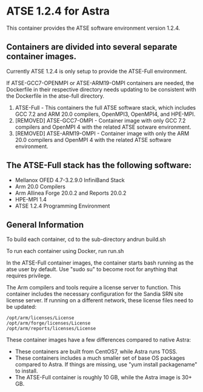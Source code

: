 # ATSE 1.2.4 for Astra 

This container provides the ATSE software environment version 1.2.4.

## Containers are divided into several separate container images.

Currently ATSE 1.2.4 is only setup to provide the ATSE-Full environment.

If ATSE-GCC7-OPENMPI or ATSE-ARM19-OMPI containers are needed, the Dockerfile
in their respective directory needs updating to be consistent with the
Dockerfile in the atse-full directory.

1. ATSE-Full                - This containers the full ATSE software stack, which includes GCC 7.2 and ARM 20.0 compilers, OpenMPI3, OpenMPI4, and HPE-MPI.
2. [REMOVED] ATSE-GCC7-OMPI  - Container image with only GCC 7.2 compilers and OpenMPI 4 with the related ATSE sotware environment. 
3. [REMOVED] ATSE-ARM19-OMPI - Container image with only the ARM 20.0 compilers and OpenMPI 4 with the related ATSE software environment.

## The ATSE-Full stack has the following software:

* Mellanox OFED 4.7-3.2.9.0 InfiniBand Stack
* Arm 20.0 Compilers
* Arm Allinea Forge 20.0.2 and Reports 20.0.2
* HPE-MPI 1.4
* ATSE 1.2.4 Programming Environment

## General Information

To build each container, cd to the sub-directory andrun build.sh

To run each container using Docker, run run.sh

In the ATSE-Full container images, the container starts bash running as the atse user by default.
Use "sudo su" to become root for anything that requires privilege.

The Arm compilers and tools require a license server to function.  This
container includes the necessary configuration for the Sandia SRN site
license server.  If running on a different network, these license files
need to be updated:

    /opt/arm/licenses/License
    /opt/arm/forge/licenses/License
    /opt/arm/reports/licenses/License

These container images have a few differences compared to native Astra:

* These containers are built from CentOS7, while Astra runs TOSS.
* These containers includes a much smaller set of base OS packages compared to
  Astra. If things are missing, use "yum install packagename" to install.
* The ATSE-Full container is roughly 10 GB, while the Astra image is 30+ GB.
